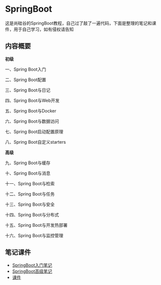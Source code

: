 # SpringBoot
这是尚硅谷的SpringBoot教程，自己过了敲了一遍代码，下面是整理的笔记和课件，用于自己学习，如有侵权请告知
## 内容概要

**初级**

一、Spring Boot入门

二、Spring Boot配置

三、Spring Boot与日记

四、Spring Boot与Web开发

五、Spring Boot与Docker

六、Spring Boot与数据访问

七、Spring Boot启动配置原理

八、Spring Boot自定义starters

**高级**

九、Spring Boot与缓存

十、Spring Boot与消息

十一、Spring Boot与检索

十二、Spring Boot与任务

十三、Spring Boot与安全

十四、Spring Boot与分布式

十五、Spring Boot与开发热部署

十六、Spring Boot与监控管理

## 笔记课件
- [SpringBoot入门笔记](/SpringBoot入门教程.md)
- [SpringBoot高级笔记](/SpringBoot高级教程.md)
- [课件](/supporting/SpringBoot课件.pdf)

